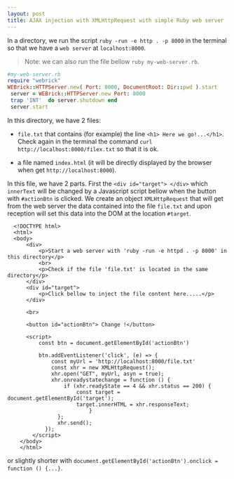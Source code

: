 ```yaml
---
layout: post
title: AJAX injection with XMLHttpRequest with simple Ruby web server
---
```



In a directory, we run the script `ruby -run -e http . -p 8000` in the terminal so that we have a `web server` at `localhost:8000`.

> Note: we can also run the file bellow `ruby my-web-server.rb`.

```ruby
#my-web-server.rb
require "webrick"
WEBrick::HTTPServer.new( Port: 8000, DocumentRoot: Dir::pwd ).start
 server = WEBrick::HTTPServer.new Port: 8000
 trap 'INT'  do server.shutdown end
 server.start
```

In this directory, we have 2 files:

- `file.txt` that contains (for example) the line `<h1> Here we go!...</h1>`. Check again in the terminal the command `curl http://localhost:8000/filex.txt` so that it is ok.

- a file named `index.html` (it will be directly displayed by the browser when get `http://localhost:8000`).

In this file, we have 2 parts. First the `<div id="target"> </div>` which `innerText` will be changed by a Javascript script bellow when the button with `#actionBtn` is clicked. We create an object `XMLHttpRequest` that will get from the web server the data contained into the file `file.txt`  and upon reception will set this data into the DOM at the location `#target`.


      <!DOCTYPE html>
      <html>
      <body>
          <div>
              <p>Start a web server with 'ruby -run -e httpd . -p 8000' in this directory</p>
              <br>
              <p>Check if the file 'file.txt' is located in the same directory</p>
          </div>
          <div id="target"> 
              <p>Click bellow to inject the file content here.....</p>
          </div>

          <br>

          <button id="actionBtn"> Change !</button>

          <script>
              const btn = document.getElementById('actionBtn')

              btn.addEventListener('click', (e) => {
                  const myUrl = 'http://localhost:8000/file.txt'
                  const xhr = new XMLHttpRequest();
                  xhr.open("GET", myUrl, asyn = true);
                  xhr.onreadystatechange = function () {
                      if (xhr.readyState == 4 && xhr.status == 200) {
                          const target = document.getElementById('target');
                          target.innerHTML = xhr.responseText;
                              }
                    };
                    xhr.send();  
                });
            </script>
        </body>
        </html>

or slightly shorter with `document.getElementById('actionBtn').onclick = function () {...}`.
